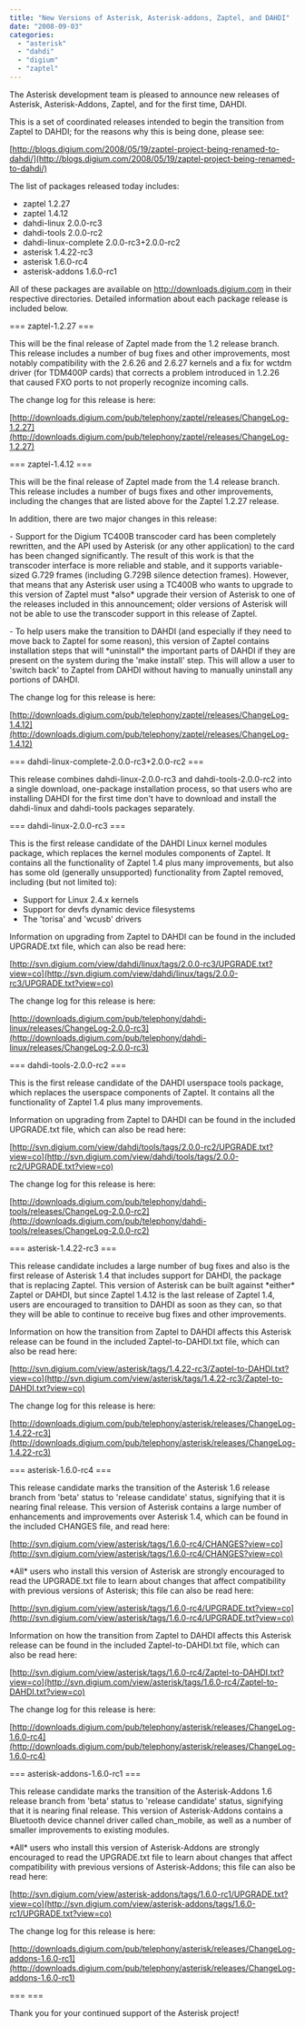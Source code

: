```yaml
---
title: "New Versions of Asterisk, Asterisk-addons, Zaptel, and DAHDI"
date: "2008-09-03"
categories: 
  - "asterisk"
  - "dahdi"
  - "digium"
  - "zaptel"
---
```


The Asterisk development team is pleased to announce new releases of Asterisk, Asterisk-Addons, Zaptel, and for the first time, DAHDI.

This is a set of coordinated releases intended to begin the transition from Zaptel to DAHDI; for the reasons why this is being done, please see:

[http://blogs.digium.com/2008/05/19/zaptel-project-being-renamed-to-dahdi/](http://blogs.digium.com/2008/05/19/zaptel-project-being-renamed-to-dahdi/)

The list of packages released today includes:

- zaptel 1.2.27
- zaptel 1.4.12
- dahdi-linux 2.0.0-rc3
- dahdi-tools 2.0.0-rc2
- dahdi-linux-complete 2.0.0-rc3+2.0.0-rc2
- asterisk 1.4.22-rc3
- asterisk 1.6.0-rc4
- asterisk-addons 1.6.0-rc1

All of these packages are available on http://downloads.digium.com in their respective directories. Detailed information about each package release is included below.

\=== zaptel-1.2.27 ===

This will be the final release of Zaptel made from the 1.2 release branch. This release includes a number of bug fixes and other improvements, most notably compatibility with the 2.6.26 and 2.6.27 kernels and a fix for wctdm driver (for TDM400P cards) that corrects a problem introduced in 1.2.26 that caused FXO ports to not properly recognize incoming calls.

The change log for this release is here:

[http://downloads.digium.com/pub/telephony/zaptel/releases/ChangeLog-1.2.27](http://downloads.digium.com/pub/telephony/zaptel/releases/ChangeLog-1.2.27)

\=== zaptel-1.4.12 ===

This will be the final release of Zaptel made from the 1.4 release branch. This release includes a number of bugs fixes and other improvements, including the changes that are listed above for the Zaptel 1.2.27 release.

In addition, there are two major changes in this release:

\- Support for the Digium TC400B transcoder card has been completely rewritten, and the API used by Asterisk (or any other application) to the card has been changed significantly. The result of this work is that the transcoder interface is more reliable and stable, and it supports variable-sized G.729 frames (including G.729B silence detection frames). However, that means that any Asterisk user using a TC400B who wants to upgrade to this version of Zaptel must \*also\* upgrade their version of Asterisk to one of the releases included in this announcement; older versions of Asterisk will not be able to use the transcoder support in this release of Zaptel.

\- To help users make the transition to DAHDI (and especially if they need to move back to Zaptel for some reason), this version of Zaptel contains installation steps that will \*uninstall\* the important parts of DAHDI if they are present on the system during the 'make install' step. This will allow a user to 'switch back' to Zaptel from DAHDI without having to manually uninstall any portions of DAHDI.

The change log for this release is here:

[http://downloads.digium.com/pub/telephony/zaptel/releases/ChangeLog-1.4.12](http://downloads.digium.com/pub/telephony/zaptel/releases/ChangeLog-1.4.12)

\=== dahdi-linux-complete-2.0.0-rc3+2.0.0-rc2 ===

This release combines dahdi-linux-2.0.0-rc3 and dahdi-tools-2.0.0-rc2 into a single download, one-package installation process, so that users who are installing DAHDI for the first time don't have to download and install the dahdi-linux and dahdi-tools packages separately.

\=== dahdi-linux-2.0.0-rc3 ===

This is the first release candidate of the DAHDI Linux kernel modules package, which replaces the kernel modules components of Zaptel. It contains all the functionality of Zaptel 1.4 plus many improvements, but also has some old (generally unsupported) functionality from Zaptel removed, including (but not limited to):

- Support for Linux 2.4.x kernels
- Support for devfs dynamic device filesystems
- The 'torisa' and 'wcusb' drivers

Information on upgrading from Zaptel to DAHDI can be found in the included UPGRADE.txt file, which can also be read here:

[http://svn.digium.com/view/dahdi/linux/tags/2.0.0-rc3/UPGRADE.txt?view=co](http://svn.digium.com/view/dahdi/linux/tags/2.0.0-rc3/UPGRADE.txt?view=co)

The change log for this release is here:

[http://downloads.digium.com/pub/telephony/dahdi-linux/releases/ChangeLog-2.0.0-rc3](http://downloads.digium.com/pub/telephony/dahdi-linux/releases/ChangeLog-2.0.0-rc3)

\=== dahdi-tools-2.0.0-rc2 ===

This is the first release candidate of the DAHDI userspace tools package, which replaces the userspace components of Zaptel. It contains all the functionality of Zaptel 1.4 plus many improvements.

Information on upgrading from Zaptel to DAHDI can be found in the included UPGRADE.txt file, which can also be read here:

[http://svn.digium.com/view/dahdi/tools/tags/2.0.0-rc2/UPGRADE.txt?view=co](http://svn.digium.com/view/dahdi/tools/tags/2.0.0-rc2/UPGRADE.txt?view=co)

The change log for this release is here:

[http://downloads.digium.com/pub/telephony/dahdi-tools/releases/ChangeLog-2.0.0-rc2](http://downloads.digium.com/pub/telephony/dahdi-tools/releases/ChangeLog-2.0.0-rc2)

\=== asterisk-1.4.22-rc3 ===

This release candidate includes a large number of bug fixes and also is the first release of Asterisk 1.4 that includes support for DAHDI, the package that is replacing Zaptel. This version of Asterisk can be built against \*either\* Zaptel or DAHDI, but since Zaptel 1.4.12 is the last release of Zaptel 1.4, users are encouraged to transition to DAHDI as soon as they can, so that they will be able to continue to receive bug fixes and other improvements.

Information on how the transition from Zaptel to DAHDI affects this Asterisk release can be found in the included Zaptel-to-DAHDI.txt file, which can also be read here:

[http://svn.digium.com/view/asterisk/tags/1.4.22-rc3/Zaptel-to-DAHDI.txt?view=co](http://svn.digium.com/view/asterisk/tags/1.4.22-rc3/Zaptel-to-DAHDI.txt?view=co)

The change log for this release is here:

[http://downloads.digium.com/pub/telephony/asterisk/releases/ChangeLog-1.4.22-rc3](http://downloads.digium.com/pub/telephony/asterisk/releases/ChangeLog-1.4.22-rc3)

\=== asterisk-1.6.0-rc4 ===

This release candidate marks the transition of the Asterisk 1.6 release branch from 'beta' status to 'release candidate' status, signifying that it is nearing final release. This version of Asterisk contains a large number of enhancements and improvements over Asterisk 1.4, which can be found in the included CHANGES file, and read here:

[http://svn.digium.com/view/asterisk/tags/1.6.0-rc4/CHANGES?view=co](http://svn.digium.com/view/asterisk/tags/1.6.0-rc4/CHANGES?view=co)

\*All\* users who install this version of Asterisk are strongly encouraged to read the UPGRADE.txt file to learn about changes that affect compatibility with previous versions of Asterisk; this file can also be read here:

[http://svn.digium.com/view/asterisk/tags/1.6.0-rc4/UPGRADE.txt?view=co](http://svn.digium.com/view/asterisk/tags/1.6.0-rc4/UPGRADE.txt?view=co)

Information on how the transition from Zaptel to DAHDI affects this Asterisk release can be found in the included Zaptel-to-DAHDI.txt file, which can also be read here:

[http://svn.digium.com/view/asterisk/tags/1.6.0-rc4/Zaptel-to-DAHDI.txt?view=co](http://svn.digium.com/view/asterisk/tags/1.6.0-rc4/Zaptel-to-DAHDI.txt?view=co)

The change log for this release is here:

[http://downloads.digium.com/pub/telephony/asterisk/releases/ChangeLog-1.6.0-rc4](http://downloads.digium.com/pub/telephony/asterisk/releases/ChangeLog-1.6.0-rc4)

\=== asterisk-addons-1.6.0-rc1 ===

This release candidate marks the transition of the Asterisk-Addons 1.6 release branch from 'beta' status to 'release candidate' status, signifying that it is nearing final release. This version of Asterisk-Addons contains a Bluetooth device channel driver called chan\_mobile, as well as a number of smaller improvements to existing modules.

\*All\* users who install this version of Asterisk-Addons are strongly encouraged to read the UPGRADE.txt file to learn about changes that affect compatibility with previous versions of Asterisk-Addons; this file can also be read here:

[http://svn.digium.com/view/asterisk-addons/tags/1.6.0-rc1/UPGRADE.txt?view=co](http://svn.digium.com/view/asterisk-addons/tags/1.6.0-rc1/UPGRADE.txt?view=co)

The change log for this release is here:

[http://downloads.digium.com/pub/telephony/asterisk/releases/ChangeLog-addons-1.6.0-rc1](http://downloads.digium.com/pub/telephony/asterisk/releases/ChangeLog-addons-1.6.0-rc1)

\=== ===

Thank you for your continued support of the Asterisk project!
